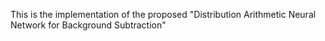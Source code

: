 This is the implementation of the proposed "Distribution Arithmetic Neural Network for Background Subtraction"